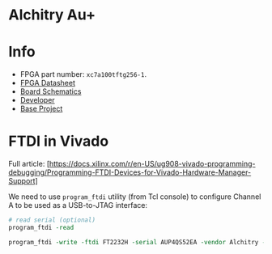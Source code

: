 Alchitry Au+
============

# Info

- FPGA part number: `xc7a100tftg256-1`.
- [FPGA Datasheet](https://www.mouser.ie/datasheet/2/903/ds180_7Series_Overview-1591537.pdf) 
- [Board Schematics](https://cdn.sparkfun.com/assets/a/2/2/0/a/alchitry_au_sch_update-2.pdf)
- [Developer](https://alchitry.com/)
- [Base Project](https://github.com/alchitry/Au-Base-Project)

# FTDI in Vivado

Full article: [https://docs.xilinx.com/r/en-US/ug908-vivado-programming-debugging/Programming-FTDI-Devices-for-Vivado-Hardware-Manager-Support]

We need to use `program_ftdi` utility (from Tcl console) to configure Channel A to be used as a USB-to-JTAG interface:

```tcl
# read serial (optional)
program_ftdi -read

program_ftdi -write -ftdi FT2232H -serial AUP4QS52EA -vendor Alchitry -board "Au+" -desc "Alchitry Au+ Board"
```
